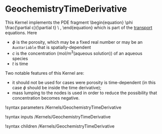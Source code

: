 # GeochemistryTimeDerivative

This Kernel implements the PDE fragment
\begin{equation}
\phi \frac{\partial c}{\partial t} \ ,
\end{equation}
which is part of the [transport](transport.md) equations.  Here

- $\phi$ is the porosity, which may be a fixed real number or may be an `AuxVariable` that is spatially-dependent
- $c$ is the concentration (mol/m$^{3}$(aqueous solution)) of an aqueous species
- $t$ is time

Two notable features of this Kernel are:

- it should not be used for cases were porosity is time-dependent (in this case $\phi$ should be inside the time derivative);
- mass lumping to the nodes is used in order to reduce the possibility that concentration becomes negative.

!syntax parameters /Kernels/GeochemistryTimeDerivative

!syntax inputs /Kernels/GeochemistryTimeDerivative

!syntax children /Kernels/GeochemistryTimeDerivative

